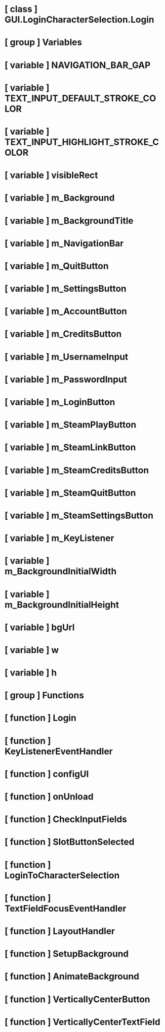 # [ class ] GUI.LoginCharacterSelection.Login

# [ group ] Variables

# [ variable ] NAVIGATION_BAR_GAP

# [ variable ] TEXT_INPUT_DEFAULT_STROKE_COLOR

# [ variable ] TEXT_INPUT_HIGHLIGHT_STROKE_COLOR

# [ variable ] visibleRect

# [ variable ] m_Background

# [ variable ] m_BackgroundTitle

# [ variable ] m_NavigationBar

# [ variable ] m_QuitButton

# [ variable ] m_SettingsButton

# [ variable ] m_AccountButton

# [ variable ] m_CreditsButton

# [ variable ] m_UsernameInput

# [ variable ] m_PasswordInput

# [ variable ] m_LoginButton

# [ variable ] m_SteamPlayButton

# [ variable ] m_SteamLinkButton

# [ variable ] m_SteamCreditsButton

# [ variable ] m_SteamQuitButton

# [ variable ] m_SteamSettingsButton

# [ variable ] m_KeyListener

# [ variable ] m_BackgroundInitialWidth

# [ variable ] m_BackgroundInitialHeight

# [ variable ] bgUrl

# [ variable ] w

# [ variable ] h

# [ group ] Functions

# [ function ] Login

# [ function ] KeyListenerEventHandler

# [ function ] configUI

# [ function ] onUnload

# [ function ] CheckInputFields

# [ function ] SlotButtonSelected

# [ function ] LoginToCharacterSelection

# [ function ] TextFieldFocusEventHandler

# [ function ] LayoutHandler

# [ function ] SetupBackground

# [ function ] AnimateBackground

# [ function ] VerticallyCenterButton

# [ function ] VerticallyCenterTextField

